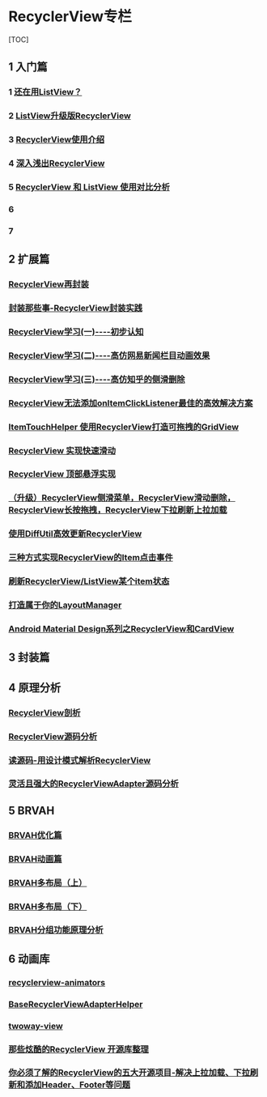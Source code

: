 ﻿# RecyclerView专栏

[TOC]

## 1 入门篇

### 1 [还在用ListView？][1]

### 2 [ListView升级版RecyclerView][2]

### 3 [RecyclerView使用介绍][3]

### 4 [深入浅出RecyclerView][4]

### 5 [RecyclerView 和 ListView 使用对比分析][5]

### 6

### 7





## 2 扩展篇

### [RecyclerView再封装][6]
### [封装那些事-RecyclerView封装实践][7]
### [RecyclerView学习(一)----初步认知][8]
### [RecyclerView学习(二)----高仿网易新闻栏目动画效果][9]
### [RecyclerView学习(三)----高仿知乎的侧滑删除][10]
### [RecyclerView无法添加onItemClickListener最佳的高效解决方案][11]
### [ItemTouchHelper 使用RecyclerView打造可拖拽的GridView][12]
### [RecyclerView 实现快速滑动][13]
### [RecyclerView 顶部悬浮实现][14]
### [（升级）RecyclerView侧滑菜单，RecyclerView滑动删除，RecyclerView长按拖拽，RecyclerView下拉刷新上拉加载][15]
### [使用DiffUtil高效更新RecyclerView][16]
### [三种方式实现RecyclerView的Item点击事件][17]
### [刷新RecyclerView/ListView某个item状态][18]
### [打造属于你的LayoutManager][19]
### [Android Material Design系列之RecyclerView和CardView][20]

## 3 封装篇



## 4 原理分析

### [RecyclerView剖析][21]
### [RecyclerView源码分析][22]
### [读源码-用设计模式解析RecyclerView][23]
### [灵活且强大的RecyclerViewAdapter源码分析][24]


## 5 BRVAH

### [BRVAH优化篇][25]
### [BRVAH动画篇][26]
### [BRVAH多布局（上）][27]
### [BRVAH多布局（下）][28]
### [BRVAH分组功能原理分析][29]
  
## 6 动画库

### [recyclerview-animators][30]
### [BaseRecyclerViewAdapterHelper][31]
### [twoway-view][32]
### [那些炫酷的RecyclerView 开源库整理][33]
### [你必须了解的RecyclerView的五大开源项目-解决上拉加载、下拉刷新和添加Header、Footer等问题][34]


  [1]: http://www.jianshu.com/p/a92955be0a3e
  [2]: http://blog.csdn.net/cym492224103/article/details/41719497
  [3]: http://www.jianshu.com/p/12ec590f6c76
  [4]: http://kymjs.com/code/2016/07/10/01
  [5]: http://www.jianshu.com/p/f592f3715ae2
  [6]: http://www.jianshu.com/p/a5dd9c0735f2
  [7]: http://www.jianshu.com/p/a6f158d1a9c9
  [8]: http://blog.csdn.net/tyk0910/article/details/51329749
  [9]: http://blog.csdn.net/tyk0910/article/details/51460808
  [10]: http://blog.csdn.net/tyk0910/article/details/51669205
  [11]: http://blog.csdn.net/liaoinstan/article/details/51200600
  [12]: http://blog.csdn.net/liaoinstan/article/details/51200618
  [13]: http://blog.csdn.net/u014099894/article/details/51855129
  [14]: http://www.jianshu.com/p/c596f2e6f587
  [15]: http://blog.csdn.net/yanzhenjie1003/article/details/52115566
  [16]: http://blog.chengdazhi.com/index.php/231
  [17]: http://blog.devwiki.net/index.php/2016/07/24/three-ways-click-recyclerview-item.html
  [18]: http://mp.weixin.qq.com/s?__biz=MzI4MzE2MTQ5Mw==&mid=2649752111&idx=1&sn=414c62ff6c1485c9a7cd90dd3fc8f6e6#rd
  [19]: http://blog.csdn.net/huachao1001/article/details/51594004#rd
  [20]: http://godcoder.me/2016/07/01/Android%20Material%20Design%E7%B3%BB%E5%88%97%E4%B9%8BRecyclerView%E5%92%8CCardView/
  [21]: http://blog.csdn.net/qq_23012315/article/details/50807224
  [22]: http://mouxuejie.com/blog/2016-03-06/recyclerview-analysis/
  [23]: http://www.jianshu.com/p/c82cebc4e798
  [24]: http://www.jianshu.com/p/b1ad50633732
  [25]: http://www.jianshu.com/p/411ab861034f
  [26]: http://www.jianshu.com/p/fa3f97c19263
  [27]: http://www.jianshu.com/p/9d75c22f0964
  [28]: http://www.jianshu.com/p/cf29d4e45536
  [29]: http://www.jianshu.com/p/87a49f732724
  [30]: https://github.com/wasabeef/recyclerview-animators
  [31]: https://github.com/CymChad/BaseRecyclerViewAdapterHelper
  [32]: https://github.com/lucasr/twoway-view
  [33]: https://github.com/CameloeAnthony/Learning-RecyclerView
  [34]: http://blog.csdn.net/mynameishuangshuai/article/details/51153978